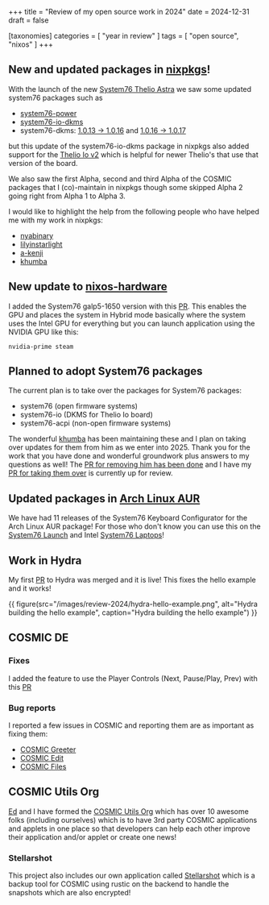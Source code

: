 +++
title = "Review of my open source work in 2024"
date = 2024-12-31
draft = false

[taxonomies]
categories = [ "year in review" ]
tags = [ "open source", "nixos" ]
+++

## New and updated packages in [nixpkgs](https://github.com/NixOS/nixpkgs)!

With the launch of the new [System76 Thelio Astra](https://system76.com/desktops/thelio-astra) we saw some updated system76 packages such as 

- [system76-power](https://github.com/NixOS/nixpkgs/pull/350954) 
- [system76-io-dkms](https://github.com/NixOS/nixpkgs/pull/350933)
- system76-dkms: [1.0.13 -> 1.0.16](https://github.com/NixOS/nixpkgs/pull/349177) and [1.0.16 -> 1.0.17](https://github.com/NixOS/nixpkgs/pull/365787)

but this update of the system76-io-dkms package in nixpkgs also added support for the [Thelio Io v2](https://github.com/system76/thelio-io) which is helpful for newer Thelio's that use that version of the board.

We also saw the first Alpha, second and third  Alpha of the COSMIC packages that I (co)-maintain in nixpkgs though some skipped Alpha 2 going right from Alpha 1 to Alpha 3.

I would like to highlight the help from the following people who have helped me with my work in nixpkgs:

- [nyabinary](https://github.com/nyabinary)
- [lilyinstarlight](https://github.com/lilyinstarlight)
- [a-kenji](https://github.com/a-kenji)
- [khumba](https://github.com/khumba)

## New update to [nixos-hardware](https://github.com/NixOS/nixos-hardware)

I added the System76 galp5-1650 version with this [PR](https://github.com/NixOS/nixos-hardware/pull/1126). This enables the GPU and places the system in Hybrid mode basically where the system uses the Intel GPU for everything but you can launch application using the NVIDIA GPU like this:

```
nvidia-prime steam
```

## Planned to adopt System76 packages

The current plan is to take over the packages for System76 packages:

- system76 (open firmware systems)
- system76-io (DKMS for Thelio Io board)
- system76-acpi (non-open firmware systems)

The wonderful [khumba](https://github.com/khumba) has been maintaining these and I plan on taking over updates for them from him as we enter into 2025. Thank you for the work that you have done and wonderful groundwork plus answers to my questions as well! The [PR for removing him has been done](https://github.com/NixOS/nixpkgs/pull/365789) and I have my [PR for taking them over](https://github.com/NixOS/nixpkgs/pull/366236) is currently up for review.

## Updated packages in [Arch Linux AUR](https://aur.archlinux.org/cgit/aur.git/log/?h=system76-keyboard-configurator)

We have had 11 releases of the System76 Keyboard Configurator for the Arch Linux AUR package! For those who don't know you can use this on the [System76 Launch](https://system76.com/keyboards/) and Intel [System76 Laptops](https://system76.com/laptops)!

## Work in Hydra

My first [PR](https://github.com/NixOS/hydra/pull/1271) to Hydra was merged and it is live! This fixes the hello example and it works!

{{ figure(src="/images/review-2024/hydra-hello-example.png", alt="Hydra building the hello example", caption="Hydra building the hello example") }}

## COSMIC DE

### Fixes

I added the feature to use the Player Controls (Next, Pause/Play, Prev) with this [PR](https://github.com/pop-os/cosmic-comp/pull/678)

### Bug reports

I reported a few issues in COSMIC and reporting them are as important as fixing them:

- [COSMIC Greeter](https://github.com/pop-os/cosmic-greeter/issues/created_by/ahoneybun)
- [COSMIC Edit](https://github.com/pop-os/cosmic-edit/issues/created_by/ahoneybun)
- [COSMIC Files](https://github.com/pop-os/cosmic-files/issues/created_by/ahoneybun)

## COSMIC Utils Org

[Ed](https://github.com/edfloreshz) and I have formed the [COSMIC Utils Org](https://github.com/cosmic-utils) which has over 10 awesome folks (including ourselves) which is to have 3rd party COSMIC applications and applets in one place so that developers can help each other improve their application and/or applet or create one news!

### Stellarshot

This project also includes our own application called [Stellarshot](https://github.com/cosmic-utils/stellarshot) which is a backup tool for COSMIC using rustic on the backend to handle the snapshots which are also encrypted!
